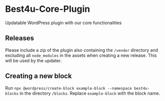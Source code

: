 # Best4u-Core-Plugin

Updatable WordPress plugin with our core functionalities

## Releases

Please include a zip of the plugin also containing the `/vendor` directory and excluding all `node_modules` in the assets when creating a new release. This will be used by the updater.

## Creating a new block

Run `npx @wordpress/create-block example-block --namespace best4u-blocks` in the directory `/blocks`. Replace `example-block` with the block name.
